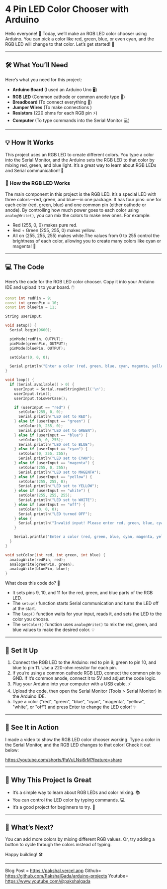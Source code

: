 # 4 Pin LED Color Chooser with Arduino

Hello everyone! 👋 Today, we’ll make an RGB LED color chooser using Arduino. You can pick a color like red, green, blue, or even cyan, and the RGB LED will change to that color. Let’s get started! 🚀

---

## 🛠️ What You’ll Need

Here’s what you need for this project:

- **Arduino Board** (I used an Arduino Uno 🖥️)
- **RGB LED** (Common cathode or common anode type 🌟)
- **Breadboard** (To connect everything 🧩)
- **Jumper Wires** (To make connections )
- **Resistors** (220 ohms for each RGB pin ⚡)
- **Computer** (To type commands into the Serial Monitor 💻)

---

## 💡 How It Works

This project uses an RGB LED to create different colors. You type a color into the Serial Monitor, and the Arduino sets the RGB LED to that color by mixing red, green, and blue light. It’s a great way to learn about RGB LEDs and Serial communication! 📘

### 🔧 How the RGB LED Works

The main component in this project is the RGB LED. It’s a special LED with three colors—red, green, and blue—in one package. It has four pins: one for each color (red, green, blue) and one common pin (either cathode or anode). By controlling how much power goes to each color using `analogWrite()`, you can mix the colors to make new ones. For example:

- Red (255, 0, 0) makes pure red.
- Red + Green (255, 255, 0) makes yellow.
- All on (255, 255, 255) makes white.The values from 0 to 255 control the brightness of each color, allowing you to create many colors like cyan or magenta! 🌟

---

## 💻 The Code

Here’s the code for the RGB LED color chooser. Copy it into your Arduino IDE and upload it to your board. 🖱️

```cpp
const int redPin = 9;
const int greenPin = 10;
const int bluePin = 11;

String userInput;

void setup() {
  Serial.begin(9600);

  pinMode(redPin, OUTPUT);
  pinMode(greenPin, OUTPUT);
  pinMode(bluePin, OUTPUT);

  setColor(0, 0, 0);

  Serial.println("Enter a color (red, green, blue, cyan, magenta, yellow, white, or off):");
}

void loop() {
  if (Serial.available() > 0) {
    userInput = Serial.readStringUntil('\n');
    userInput.trim();
    userInput.toLowerCase();

    if (userInput == "red") {
      setColor(255, 0, 0);
      Serial.println("LED set to RED");
    } else if (userInput == "green") {
      setColor(0, 255, 0);
      Serial.println("LED set to GREEN");
    } else if (userInput == "blue") {
      setColor(0, 0, 255);
      Serial.println("LED set to BLUE");
    } else if (userInput == "cyan") {
      setColor(0, 255, 255);
      Serial.println("LED set to CYAN");
    } else if (userInput == "magenta") {
      setColor(255, 0, 255);
      Serial.println("LED set to MAGENTA");
    } else if (userInput == "yellow") {
      setColor(255, 255, 0);
      Serial.println("LED set to YELLOW");
    } else if (userInput == "white") {
      setColor(255, 255, 255);
      Serial.println("LED set to WHITE");
    } else if (userInput == "off") {
      setColor(0, 0, 0);
      Serial.println("LED turned OFF");
    } else {
      Serial.println("Invalid input! Please enter red, green, blue, cyan, magenta, yellow, white, or off:");
    }

    Serial.println("Enter a color (red, green, blue, cyan, magenta, yellow, white, or off):");
  }
}

void setColor(int red, int green, int blue) {
  analogWrite(redPin, red);
  analogWrite(greenPin, green);
  analogWrite(bluePin, blue);
}

```

What does this code do? 🤔

- It sets pins 9, 10, and 11 for the red, green, and blue parts of the RGB LED.
- The `setup()` function starts Serial communication and turns the LED off at the start.
- The `loop()` function waits for your input, reads it, and sets the LED to the color you choose.
- The `setColor()` function uses `analogWrite()` to mix the red, green, and blue values to make the desired color. 💡

---

## 🔧 Set It Up

1. Connect the RGB LED to the Arduino: red to pin 9, green to pin 10, and blue to pin 11. Use a 220-ohm resistor for each pin.
2. If you’re using a common cathode RGB LED, connect the common pin to GND. If it’s common anode, connect it to 5V and adjust the code logic.
3. Plug your Arduino into your computer with a USB cable. ⚡
4. Upload the code, then open the Serial Monitor (Tools > Serial Monitor) in the Arduino IDE.
5. Type a color ("red", "green", "blue", "cyan", "magenta", "yellow", "white", or "off") and press Enter to change the LED color! ✨


---

## 🎥 See It in Action

I made a video to show the RGB LED color chooser working. Type a color in the Serial Monitor, and the RGB LED changes to that color! Check it out below:

https://youtube.com/shorts/PaVuLNsi6rM?feature=share

---

## 🌟 Why This Project Is Great

- It’s a simple way to learn about RGB LEDs and color mixing. 📚
- You can control the LED color by typing commands. 💻
- It’s a good project for beginners to try. 🌱

---

## 🚀 What’s Next?

You can add more colors by mixing different RGB values. Or, try adding a button to cycle through the colors instead of typing.

Happy building! 🛠️

---
Blog Post = https://pakshal.vercel.app
Github= https://github.com/PakshalGada/arduino-projects
Youtube= https://www.youtube.com/@pakshalgada

